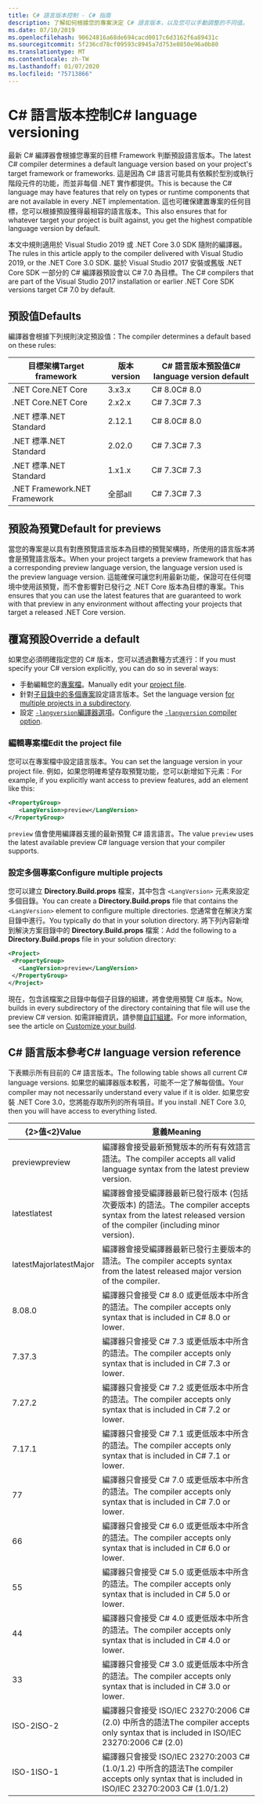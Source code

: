 ```yaml
---
title: C# 語言版本控制 - C# 指南
description: 了解如何根據您的專案決定 C# 語言版本，以及您可以手動調整的不同值。
ms.date: 07/10/2019
ms.openlocfilehash: 90624816a68de694cacd0017c6d3162f6a89431c
ms.sourcegitcommit: 5f236cd78cf09593c8945a7d753e0850e96a0b80
ms.translationtype: MT
ms.contentlocale: zh-TW
ms.lasthandoff: 01/07/2020
ms.locfileid: "75713866"
---
```

# <a name="c-language-versioning"></a><span data-ttu-id="4cd05-103">C# 語言版本控制</span><span class="sxs-lookup"><span data-stu-id="4cd05-103">C# language versioning</span></span>

<span data-ttu-id="4cd05-104">最新 C# 編譯器會根據您專案的目標 Framework 判斷預設語言版本。</span><span class="sxs-lookup"><span data-stu-id="4cd05-104">The latest C# compiler determines a default language version based on your project's target framework or frameworks.</span></span> <span data-ttu-id="4cd05-105">這是因為 C# 語言可能具有依賴於型別或執行階段元件的功能，而並非每個 .NET 實作都提供。</span><span class="sxs-lookup"><span data-stu-id="4cd05-105">This is because the C# language may have features that rely on types or runtime components that are not available in every .NET implementation.</span></span> <span data-ttu-id="4cd05-106">這也可確保建置專案的任何目標，您可以根據預設獲得最相容的語言版本。</span><span class="sxs-lookup"><span data-stu-id="4cd05-106">This also ensures that for whatever target your project is built against, you get the highest compatible language version by default.</span></span>

<span data-ttu-id="4cd05-107">本文中規則適用於 Visual Studio 2019 或 .NET Core 3.0 SDK 隨附的編譯器。</span><span class="sxs-lookup"><span data-stu-id="4cd05-107">The rules in this article apply to the compiler delivered with Visual Studio 2019, or the .NET Core 3.0 SDK.</span></span> <span data-ttu-id="4cd05-108">屬於 Visual Studio 2017 安裝或舊版 .NET Core SDK 一部分的 C# 編譯器預設會以 C# 7.0 為目標。</span><span class="sxs-lookup"><span data-stu-id="4cd05-108">The C# compilers that are part of the Visual Studio 2017 installation or earlier .NET Core SDK versions target C# 7.0 by default.</span></span> 

## <a name="defaults"></a><span data-ttu-id="4cd05-109">預設值</span><span class="sxs-lookup"><span data-stu-id="4cd05-109">Defaults</span></span>

<span data-ttu-id="4cd05-110">編譯器會根據下列規則決定預設值：</span><span class="sxs-lookup"><span data-stu-id="4cd05-110">The compiler determines a default based on these rules:</span></span>

|<span data-ttu-id="4cd05-111">目標架構</span><span class="sxs-lookup"><span data-stu-id="4cd05-111">Target framework</span></span>|<span data-ttu-id="4cd05-112">版本</span><span class="sxs-lookup"><span data-stu-id="4cd05-112">version</span></span>|<span data-ttu-id="4cd05-113">C# 語言版本預設值</span><span class="sxs-lookup"><span data-stu-id="4cd05-113">C# language version default</span></span>|
|----------------|-------|---------------------------|
|<span data-ttu-id="4cd05-114">.NET Core</span><span class="sxs-lookup"><span data-stu-id="4cd05-114">.NET Core</span></span>|<span data-ttu-id="4cd05-115">3.x</span><span class="sxs-lookup"><span data-stu-id="4cd05-115">3.x</span></span>|<span data-ttu-id="4cd05-116">C# 8.0</span><span class="sxs-lookup"><span data-stu-id="4cd05-116">C# 8.0</span></span>|
|<span data-ttu-id="4cd05-117">.NET Core</span><span class="sxs-lookup"><span data-stu-id="4cd05-117">.NET Core</span></span>|<span data-ttu-id="4cd05-118">2.x</span><span class="sxs-lookup"><span data-stu-id="4cd05-118">2.x</span></span>|<span data-ttu-id="4cd05-119">C# 7.3</span><span class="sxs-lookup"><span data-stu-id="4cd05-119">C# 7.3</span></span>|
|<span data-ttu-id="4cd05-120">.NET 標準</span><span class="sxs-lookup"><span data-stu-id="4cd05-120">.NET Standard</span></span>|<span data-ttu-id="4cd05-121">2.1</span><span class="sxs-lookup"><span data-stu-id="4cd05-121">2.1</span></span>|<span data-ttu-id="4cd05-122">C# 8.0</span><span class="sxs-lookup"><span data-stu-id="4cd05-122">C# 8.0</span></span>|
|<span data-ttu-id="4cd05-123">.NET 標準</span><span class="sxs-lookup"><span data-stu-id="4cd05-123">.NET Standard</span></span>|<span data-ttu-id="4cd05-124">2.0</span><span class="sxs-lookup"><span data-stu-id="4cd05-124">2.0</span></span>|<span data-ttu-id="4cd05-125">C# 7.3</span><span class="sxs-lookup"><span data-stu-id="4cd05-125">C# 7.3</span></span>|
|<span data-ttu-id="4cd05-126">.NET 標準</span><span class="sxs-lookup"><span data-stu-id="4cd05-126">.NET Standard</span></span>|<span data-ttu-id="4cd05-127">1.x</span><span class="sxs-lookup"><span data-stu-id="4cd05-127">1.x</span></span>|<span data-ttu-id="4cd05-128">C# 7.3</span><span class="sxs-lookup"><span data-stu-id="4cd05-128">C# 7.3</span></span>|
|<span data-ttu-id="4cd05-129">.NET Framework</span><span class="sxs-lookup"><span data-stu-id="4cd05-129">.NET Framework</span></span>|<span data-ttu-id="4cd05-130">全部</span><span class="sxs-lookup"><span data-stu-id="4cd05-130">all</span></span>|<span data-ttu-id="4cd05-131">C# 7.3</span><span class="sxs-lookup"><span data-stu-id="4cd05-131">C# 7.3</span></span>|

## <a name="default-for-previews"></a><span data-ttu-id="4cd05-132">預設為預覽</span><span class="sxs-lookup"><span data-stu-id="4cd05-132">Default for previews</span></span>

<span data-ttu-id="4cd05-133">當您的專案是以具有對應預覽語言版本為目標的預覽架構時，所使用的語言版本將會是預覽語言版本。</span><span class="sxs-lookup"><span data-stu-id="4cd05-133">When your project targets a preview framework that has a corresponding preview language version, the language version used is the preview language version.</span></span> <span data-ttu-id="4cd05-134">這能確保可讓您利用最新功能，保證可在任何環境中使用該預覽，而不會影響對已發行之 .NET Core 版本為目標的專案。</span><span class="sxs-lookup"><span data-stu-id="4cd05-134">This ensures that you can use the latest features that are guaranteed to work with that preview in any environment without affecting your projects that target a released .NET Core version.</span></span>

## <a name="override-a-default"></a><span data-ttu-id="4cd05-135">覆寫預設</span><span class="sxs-lookup"><span data-stu-id="4cd05-135">Override a default</span></span>

<span data-ttu-id="4cd05-136">如果您必須明確指定您的 C# 版本，您可以透過數種方式進行：</span><span class="sxs-lookup"><span data-stu-id="4cd05-136">If you must specify your C# version explicitly, you can do so in several ways:</span></span>

- <span data-ttu-id="4cd05-137">手動編輯您的[專案檔](#edit-the-project-file)。</span><span class="sxs-lookup"><span data-stu-id="4cd05-137">Manually edit your [project file](#edit-the-project-file).</span></span>
- <span data-ttu-id="4cd05-138">針對[子目錄中的多個專案](#configure-multiple-projects)設定語言版本。</span><span class="sxs-lookup"><span data-stu-id="4cd05-138">Set the language version [for multiple projects in a subdirectory](#configure-multiple-projects).</span></span>
- <span data-ttu-id="4cd05-139">設定 [`-langversion`編譯器選項](compiler-options/langversion-compiler-option.md)。</span><span class="sxs-lookup"><span data-stu-id="4cd05-139">Configure the [`-langversion` compiler option](compiler-options/langversion-compiler-option.md).</span></span>

### <a name="edit-the-project-file"></a><span data-ttu-id="4cd05-140">編輯專案檔</span><span class="sxs-lookup"><span data-stu-id="4cd05-140">Edit the project file</span></span>

<span data-ttu-id="4cd05-141">您可以在專案檔中設定語言版本。</span><span class="sxs-lookup"><span data-stu-id="4cd05-141">You can set the language version in your project file.</span></span> <span data-ttu-id="4cd05-142">例如，如果您明確希望存取預覽功能，您可以新增如下元素：</span><span class="sxs-lookup"><span data-stu-id="4cd05-142">For example, if you explicitly want access to preview features, add an element like this:</span></span>

```xml
<PropertyGroup>
   <LangVersion>preview</LangVersion>
</PropertyGroup>
```

<span data-ttu-id="4cd05-143">`preview` 值會使用編譯器支援的最新預覽 C# 語言語言。</span><span class="sxs-lookup"><span data-stu-id="4cd05-143">The value `preview` uses the latest available preview C# language version that your compiler supports.</span></span>

### <a name="configure-multiple-projects"></a><span data-ttu-id="4cd05-144">設定多個專案</span><span class="sxs-lookup"><span data-stu-id="4cd05-144">Configure multiple projects</span></span>

<span data-ttu-id="4cd05-145">您可以建立 **Directory.Build.props** 檔案，其中包含 `<LangVersion>` 元素來設定多個目錄。</span><span class="sxs-lookup"><span data-stu-id="4cd05-145">You can create a **Directory.Build.props** file that contains the `<LangVersion>` element to configure multiple directories.</span></span> <span data-ttu-id="4cd05-146">您通常會在解決方案目錄中進行。</span><span class="sxs-lookup"><span data-stu-id="4cd05-146">You typically do that in your solution directory.</span></span> <span data-ttu-id="4cd05-147">將下列內容新增到解決方案目錄中的 **Directory.Build.props** 檔案：</span><span class="sxs-lookup"><span data-stu-id="4cd05-147">Add the following to a **Directory.Build.props** file in your solution directory:</span></span>

```xml
<Project>
 <PropertyGroup>
   <LangVersion>preview</LangVersion>
 </PropertyGroup>
</Project>
```

<span data-ttu-id="4cd05-148">現在，包含該檔案之目錄中每個子目錄的組建，將會使用預覽 C# 版本。</span><span class="sxs-lookup"><span data-stu-id="4cd05-148">Now, builds in every subdirectory of the directory containing that file will use the preview C# version.</span></span> <span data-ttu-id="4cd05-149">如需詳細資訊，請參閱[自訂組建](/visualstudio/msbuild/customize-your-build)。</span><span class="sxs-lookup"><span data-stu-id="4cd05-149">For more information, see the article on [Customize your build](/visualstudio/msbuild/customize-your-build).</span></span>

## <a name="c-language-version-reference"></a><span data-ttu-id="4cd05-150">C# 語言版本參考</span><span class="sxs-lookup"><span data-stu-id="4cd05-150">C# language version reference</span></span>

<span data-ttu-id="4cd05-151">下表顯示所有目前的 C# 語言版本。</span><span class="sxs-lookup"><span data-stu-id="4cd05-151">The following table shows all current C# language versions.</span></span> <span data-ttu-id="4cd05-152">如果您的編譯器版本較舊，可能不一定了解每個值。</span><span class="sxs-lookup"><span data-stu-id="4cd05-152">Your compiler may not necessarily understand every value if it is older.</span></span> <span data-ttu-id="4cd05-153">如果您安裝 .NET Core 3.0，您將能存取所列的所有項目。</span><span class="sxs-lookup"><span data-stu-id="4cd05-153">If you install .NET Core 3.0, then you will have access to everything listed.</span></span>

|<span data-ttu-id="4cd05-154">{2&gt;值&lt;2}</span><span class="sxs-lookup"><span data-stu-id="4cd05-154">Value</span></span>|<span data-ttu-id="4cd05-155">意義</span><span class="sxs-lookup"><span data-stu-id="4cd05-155">Meaning</span></span>|
|------------|-------------|
|<span data-ttu-id="4cd05-156">preview</span><span class="sxs-lookup"><span data-stu-id="4cd05-156">preview</span></span>|<span data-ttu-id="4cd05-157">編譯器會接受最新預覽版本的所有有效語言語法。</span><span class="sxs-lookup"><span data-stu-id="4cd05-157">The compiler accepts all valid language syntax from the latest preview version.</span></span>|
|<span data-ttu-id="4cd05-158">latest</span><span class="sxs-lookup"><span data-stu-id="4cd05-158">latest</span></span>|<span data-ttu-id="4cd05-159">編譯器會接受編譯器最新已發行版本 (包括次要版本) 的語法。</span><span class="sxs-lookup"><span data-stu-id="4cd05-159">The compiler accepts syntax from the latest released version of the compiler (including minor version).</span></span>|
|<span data-ttu-id="4cd05-160">latestMajor</span><span class="sxs-lookup"><span data-stu-id="4cd05-160">latestMajor</span></span>|<span data-ttu-id="4cd05-161">編譯器會接受編譯器最新已發行主要版本的語法。</span><span class="sxs-lookup"><span data-stu-id="4cd05-161">The compiler accepts syntax from the latest released major version of the compiler.</span></span>|
|<span data-ttu-id="4cd05-162">8.0</span><span class="sxs-lookup"><span data-stu-id="4cd05-162">8.0</span></span>|<span data-ttu-id="4cd05-163">編譯器只會接受 C# 8.0 或更低版本中所含的語法。</span><span class="sxs-lookup"><span data-stu-id="4cd05-163">The compiler accepts only syntax that is included in C# 8.0 or lower.</span></span>|
|<span data-ttu-id="4cd05-164">7.3</span><span class="sxs-lookup"><span data-stu-id="4cd05-164">7.3</span></span>|<span data-ttu-id="4cd05-165">編譯器只會接受 C# 7.3 或更低版本中所含的語法。</span><span class="sxs-lookup"><span data-stu-id="4cd05-165">The compiler accepts only syntax that is included in C# 7.3 or lower.</span></span>|
|<span data-ttu-id="4cd05-166">7.2</span><span class="sxs-lookup"><span data-stu-id="4cd05-166">7.2</span></span>|<span data-ttu-id="4cd05-167">編譯器只會接受 C# 7.2 或更低版本中所含的語法。</span><span class="sxs-lookup"><span data-stu-id="4cd05-167">The compiler accepts only syntax that is included in C# 7.2 or lower.</span></span>|
|<span data-ttu-id="4cd05-168">7.1</span><span class="sxs-lookup"><span data-stu-id="4cd05-168">7.1</span></span>|<span data-ttu-id="4cd05-169">編譯器只會接受 C# 7.1 或更低版本中所含的語法。</span><span class="sxs-lookup"><span data-stu-id="4cd05-169">The compiler accepts only syntax that is included in C# 7.1 or lower.</span></span>|
|<span data-ttu-id="4cd05-170">7</span><span class="sxs-lookup"><span data-stu-id="4cd05-170">7</span></span>|<span data-ttu-id="4cd05-171">編譯器只會接受 C# 7.0 或更低版本中所含的語法。</span><span class="sxs-lookup"><span data-stu-id="4cd05-171">The compiler accepts only syntax that is included in C# 7.0 or lower.</span></span>|
|<span data-ttu-id="4cd05-172">6</span><span class="sxs-lookup"><span data-stu-id="4cd05-172">6</span></span>|<span data-ttu-id="4cd05-173">編譯器只會接受 C# 6.0 或更低版本中所含的語法。</span><span class="sxs-lookup"><span data-stu-id="4cd05-173">The compiler accepts only syntax that is included in C# 6.0 or lower.</span></span>|
|<span data-ttu-id="4cd05-174">5</span><span class="sxs-lookup"><span data-stu-id="4cd05-174">5</span></span>|<span data-ttu-id="4cd05-175">編譯器只會接受 C# 5.0 或更低版本中所含的語法。</span><span class="sxs-lookup"><span data-stu-id="4cd05-175">The compiler accepts only syntax that is included in C# 5.0 or lower.</span></span>|
|<span data-ttu-id="4cd05-176">4</span><span class="sxs-lookup"><span data-stu-id="4cd05-176">4</span></span>|<span data-ttu-id="4cd05-177">編譯器只會接受 C# 4.0 或更低版本中所含的語法。</span><span class="sxs-lookup"><span data-stu-id="4cd05-177">The compiler accepts only syntax that is included in C# 4.0 or lower.</span></span>|
|<span data-ttu-id="4cd05-178">3</span><span class="sxs-lookup"><span data-stu-id="4cd05-178">3</span></span>|<span data-ttu-id="4cd05-179">編譯器只會接受 C# 3.0 或更低版本中所含的語法。</span><span class="sxs-lookup"><span data-stu-id="4cd05-179">The compiler accepts only syntax that is included in C# 3.0 or lower.</span></span>|
|<span data-ttu-id="4cd05-180">ISO-2</span><span class="sxs-lookup"><span data-stu-id="4cd05-180">ISO-2</span></span>|<span data-ttu-id="4cd05-181">編譯器只會接受 ISO/IEC 23270:2006 C# (2.0) 中所含的語法</span><span class="sxs-lookup"><span data-stu-id="4cd05-181">The compiler accepts only syntax that is included in ISO/IEC 23270:2006 C# (2.0)</span></span> |
|<span data-ttu-id="4cd05-182">ISO-1</span><span class="sxs-lookup"><span data-stu-id="4cd05-182">ISO-1</span></span>|<span data-ttu-id="4cd05-183">編譯器只會接受 ISO/IEC 23270:2003 C# (1.0/1.2) 中所含的語法</span><span class="sxs-lookup"><span data-stu-id="4cd05-183">The compiler accepts only syntax that is included in ISO/IEC 23270:2003 C# (1.0/1.2)</span></span> |

